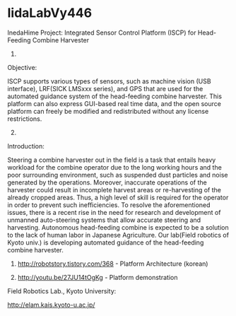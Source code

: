 IidaLabVy446
============

InedaHime Project: Integrated Sensor Control Platform (ISCP) for Head-Feeding Combine Harvester

1.
Objective:

 ISCP supports various types of sensors, such as machine vision (USB interface), LRF(SICK LMSxxx series), and GPS that are used for the automated guidance system of the head-feeding combine harvester.
 This platform can also express GUI-based real time data, and the open source platform can freely be modified and redistributed without any license restrictions.

2.
Introduction:

 Steering a combine harvester out in the field is a task that entails heavy workload for the combine operator due to the long working hours and the poor surrounding environment, such as suspended dust particles and noise generated by the operations. Moreover, inaccurate operations of the harvester could result in incomplete harvest areas or re-harvesting of the already cropped areas. Thus, a high level of skill is required for the operator in order to prevent such inefficiencies. To resolve the aforementioned issues, there is a recent rise in the need for research and development of unmanned auto-steering systems that allow accurate steering and harvesting. Autonomous head-feeding combine is expected to be a solution to the lack of human labor in Japanese Agriculture. Our lab(Field robotics of Kyoto univ.) is developing automated guidance of the head-feeding combine harvester.

 1) http://robotstory.tistory.com/368  - Platform Architecture (korean)

 2) http://youtu.be/27JU14tOgKg - Platform demonstration



Field Robotics Lab., Kyoto University: 

http://elam.kais.kyoto-u.ac.jp/

